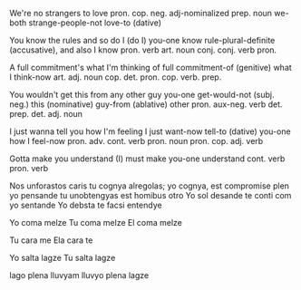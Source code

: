We're no strangers to love
pron. cop. neg. adj-nominalized prep. noun
we-both strange-people-not love-to (dative)


You know the rules and so do I (do I)
you-one know rule-plural-definite (accusative), and also I know
pron. verb art. noun conj. conj. verb pron. 


A full commitment's what I'm thinking of
full commitment-of (genitive) what I think-now
art. adj. noun cop. det. pron. cop. verb. prep. 


You wouldn't get this from any other guy
you-one get-would-not (subj. neg.) this (nominative) guy-from (ablative) other
pron. aux-neg. verb det. prep. det. adj. noun


I just wanna tell you how I'm feeling
I just want-now tell-to (dative) you-one how I feel-now
pron. adv. cont. verb pron. noun pron. cop. adj. verb


Gotta make you understand
(I) must make you-one understand
cont. verb pron. verb


Nos unforastos caris
tu cognya alregolas; yo cognya, est
compromise plen yo pensande
tu unobtengyas est homibus otro
Yo sol desande te conti com yo sentande
Yo debsta te facsi entendye

Yo coma melze
Tu coma melze
El coma melze

Tu cara me
Ela cara te

Yo salta lagze
Tu salta lagze

lago plena lluvyam
lluvyo plena lagze
